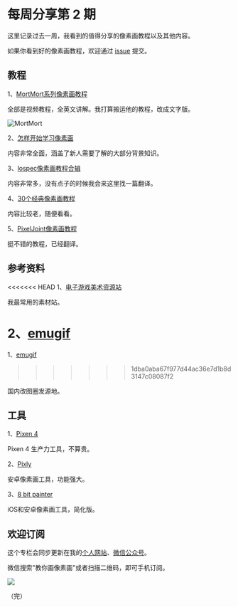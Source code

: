 # 每周分享第 2 期

这里记录过去一周，我看到的值得分享的像素画教程以及其他内容。

如果你看到好的像素画教程，欢迎通过 [issue](https://github.com/pixel32/Weekly_PixelartTutorials/issues) 提交。

## 教程

1、[MortMort系列像素画教程](https://www.youtube.com/channel/UCsn9MzwyPKeCE6MEGtMU4gg)

全部是视频教程，全英文讲解。我打算搬运他的教程，改成文字版。

![MortMort][1]

2、[怎样开始学习像素画](https://lospec.com/pixel-art-where-to-start)

内容非常全面，涵盖了新人需要了解的大部分背景知识。

3、[lospec像素画教程合辑](https://lospec.com/pixel-art-tutorials)

内容非常多，没有点子的时候我会来这里找一篇翻译。

4、[30个经典像素画教程](https://www.hongkiat.com/blog/pixel-art-tutorials/)

内容比较老，随便看看。

5、[PixelJoint像素画教程](http://pixeljoint.com/forum/forum_posts.asp?TID=11299)

挺不错的教程，已经翻译。



## 参考资料

<<<<<<< HEAD
1、[电子游戏美术资源站](http://www.spriters-resource.com/) 

我最常用的素材站。

2、[emugif](http://www.emugif.com/)
=======
1、[emugif](http://www.emugif.com/) 
>>>>>>> 1dba0aba67f977d44ac36e7d1b8d3147c08087f2

国内改图圈发源地。

## 工具

1、[Pixen 4](https://pixenapp.com/4.html)

Pixen 4 生产力工具，不算贵。

2、[Pixly](https://www.pixly.tv/)

安卓像素画工具，功能强大。

3、[8 bit painter](http://onetap.jp/8bitpainter/)

iOS和安卓像素画工具，简化版。


## 欢迎订阅

这个专栏会同步更新在我的[个人网站](http://www.32pixel.com)、[微信公众号](http://weixin.sogou.com/weixin?type=1&query=教你画像素画)。

微信搜索"教你画像素画"或者扫描二维码，即可手机订阅。

![](http://32pixel.com/wordpress/wp-content/uploads/2018/10/gongzonghao-236x300.png)

（完）


[1]: https://32comic.com/wp-content/uploads/2018/11/1.png
